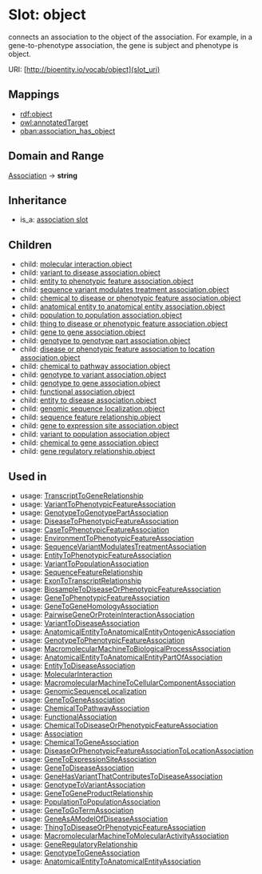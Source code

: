 # Slot: object


connects an association to the object of the association. For example, in a gene-to-phenotype association, the gene is subject and phenotype is object.

URI: [http://bioentity.io/vocab/object](slot_uri)
## Mappings

 * [rdf:object](http://purl.obolibrary.org/obo/rdf_object)
 * [owl:annotatedTarget](http://purl.obolibrary.org/obo/owl_annotatedTarget)
 * [oban:association_has_object](http://purl.obolibrary.org/obo/oban_association_has_object)
## Domain and Range

[Association](Association.md) -> **string**
## Inheritance

 *  is_a: [association slot](association_slot.md)
## Children

 *  child: [molecular interaction.object](molecular_interaction_object.md)
 *  child: [variant to disease association.object](variant_to_disease_association_object.md)
 *  child: [entity to phenotypic feature association.object](entity_to_phenotypic_feature_association_object.md)
 *  child: [sequence variant modulates treatment association.object](sequence_variant_modulates_treatment_association_object.md)
 *  child: [chemical to disease or phenotypic feature association.object](chemical_to_disease_or_phenotypic_feature_association_object.md)
 *  child: [anatomical entity to anatomical entity association.object](anatomical_entity_to_anatomical_entity_association_object.md)
 *  child: [population to population association.object](population_to_population_association_object.md)
 *  child: [thing to disease or phenotypic feature association.object](thing_to_disease_or_phenotypic_feature_association_object.md)
 *  child: [gene to gene association.object](gene_to_gene_association_object.md)
 *  child: [genotype to genotype part association.object](genotype_to_genotype_part_association_object.md)
 *  child: [disease or phenotypic feature association to location association.object](disease_or_phenotypic_feature_association_to_location_association_object.md)
 *  child: [chemical to pathway association.object](chemical_to_pathway_association_object.md)
 *  child: [genotype to variant association.object](genotype_to_variant_association_object.md)
 *  child: [genotype to gene association.object](genotype_to_gene_association_object.md)
 *  child: [functional association.object](functional_association_object.md)
 *  child: [entity to disease association.object](entity_to_disease_association_object.md)
 *  child: [genomic sequence localization.object](genomic_sequence_localization_object.md)
 *  child: [sequence feature relationship.object](sequence_feature_relationship_object.md)
 *  child: [gene to expression site association.object](gene_to_expression_site_association_object.md)
 *  child: [variant to population association.object](variant_to_population_association_object.md)
 *  child: [chemical to gene association.object](chemical_to_gene_association_object.md)
 *  child: [gene regulatory relationship.object](gene_regulatory_relationship_object.md)
## Used in

 *  usage: [TranscriptToGeneRelationship](TranscriptToGeneRelationship.md)
 *  usage: [VariantToPhenotypicFeatureAssociation](VariantToPhenotypicFeatureAssociation.md)
 *  usage: [GenotypeToGenotypePartAssociation](GenotypeToGenotypePartAssociation.md)
 *  usage: [DiseaseToPhenotypicFeatureAssociation](DiseaseToPhenotypicFeatureAssociation.md)
 *  usage: [CaseToPhenotypicFeatureAssociation](CaseToPhenotypicFeatureAssociation.md)
 *  usage: [EnvironmentToPhenotypicFeatureAssociation](EnvironmentToPhenotypicFeatureAssociation.md)
 *  usage: [SequenceVariantModulatesTreatmentAssociation](SequenceVariantModulatesTreatmentAssociation.md)
 *  usage: [EntityToPhenotypicFeatureAssociation](EntityToPhenotypicFeatureAssociation.md)
 *  usage: [VariantToPopulationAssociation](VariantToPopulationAssociation.md)
 *  usage: [SequenceFeatureRelationship](SequenceFeatureRelationship.md)
 *  usage: [ExonToTranscriptRelationship](ExonToTranscriptRelationship.md)
 *  usage: [BiosampleToDiseaseOrPhenotypicFeatureAssociation](BiosampleToDiseaseOrPhenotypicFeatureAssociation.md)
 *  usage: [GeneToPhenotypicFeatureAssociation](GeneToPhenotypicFeatureAssociation.md)
 *  usage: [GeneToGeneHomologyAssociation](GeneToGeneHomologyAssociation.md)
 *  usage: [PairwiseGeneOrProteinInteractionAssociation](PairwiseGeneOrProteinInteractionAssociation.md)
 *  usage: [VariantToDiseaseAssociation](VariantToDiseaseAssociation.md)
 *  usage: [AnatomicalEntityToAnatomicalEntityOntogenicAssociation](AnatomicalEntityToAnatomicalEntityOntogenicAssociation.md)
 *  usage: [GenotypeToPhenotypicFeatureAssociation](GenotypeToPhenotypicFeatureAssociation.md)
 *  usage: [MacromolecularMachineToBiologicalProcessAssociation](MacromolecularMachineToBiologicalProcessAssociation.md)
 *  usage: [AnatomicalEntityToAnatomicalEntityPartOfAssociation](AnatomicalEntityToAnatomicalEntityPartOfAssociation.md)
 *  usage: [EntityToDiseaseAssociation](EntityToDiseaseAssociation.md)
 *  usage: [MolecularInteraction](MolecularInteraction.md)
 *  usage: [MacromolecularMachineToCellularComponentAssociation](MacromolecularMachineToCellularComponentAssociation.md)
 *  usage: [GenomicSequenceLocalization](GenomicSequenceLocalization.md)
 *  usage: [GeneToGeneAssociation](GeneToGeneAssociation.md)
 *  usage: [ChemicalToPathwayAssociation](ChemicalToPathwayAssociation.md)
 *  usage: [FunctionalAssociation](FunctionalAssociation.md)
 *  usage: [ChemicalToDiseaseOrPhenotypicFeatureAssociation](ChemicalToDiseaseOrPhenotypicFeatureAssociation.md)
 *  usage: [Association](Association.md)
 *  usage: [ChemicalToGeneAssociation](ChemicalToGeneAssociation.md)
 *  usage: [DiseaseOrPhenotypicFeatureAssociationToLocationAssociation](DiseaseOrPhenotypicFeatureAssociationToLocationAssociation.md)
 *  usage: [GeneToExpressionSiteAssociation](GeneToExpressionSiteAssociation.md)
 *  usage: [GeneToDiseaseAssociation](GeneToDiseaseAssociation.md)
 *  usage: [GeneHasVariantThatContributesToDiseaseAssociation](GeneHasVariantThatContributesToDiseaseAssociation.md)
 *  usage: [GenotypeToVariantAssociation](GenotypeToVariantAssociation.md)
 *  usage: [GeneToGeneProductRelationship](GeneToGeneProductRelationship.md)
 *  usage: [PopulationToPopulationAssociation](PopulationToPopulationAssociation.md)
 *  usage: [GeneToGoTermAssociation](GeneToGoTermAssociation.md)
 *  usage: [GeneAsAModelOfDiseaseAssociation](GeneAsAModelOfDiseaseAssociation.md)
 *  usage: [ThingToDiseaseOrPhenotypicFeatureAssociation](ThingToDiseaseOrPhenotypicFeatureAssociation.md)
 *  usage: [MacromolecularMachineToMolecularActivityAssociation](MacromolecularMachineToMolecularActivityAssociation.md)
 *  usage: [GeneRegulatoryRelationship](GeneRegulatoryRelationship.md)
 *  usage: [GenotypeToGeneAssociation](GenotypeToGeneAssociation.md)
 *  usage: [AnatomicalEntityToAnatomicalEntityAssociation](AnatomicalEntityToAnatomicalEntityAssociation.md)
